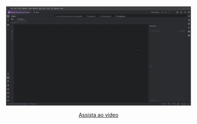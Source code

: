 <p align="center">
  <a href="https://github.com/nilofbs/Desafio-Conversor-de-Moedas/blob/main/assets/Conversor%20de%20Moedas.mp4">
    <img src="https://raw.githubusercontent.com/nilofbs/Desafio-Conversor-de-Moedas/main/assets/conversor%20de%20moedas.gif" width="600">
  </a>
</p>
<p align="center">
  <a href="https://github.com/nilofbs/Desafio-Conversor-de-Moedas/blob/main/assets/Conversor%20de%20Moedas.mp4">Assista ao vídeo</a>
</p>
